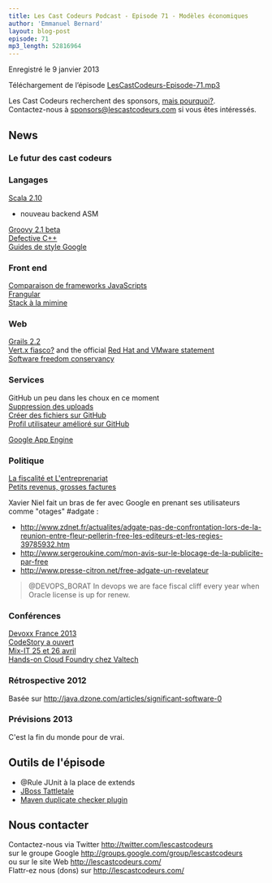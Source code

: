 ```yaml
---
title: Les Cast Codeurs Podcast - Episode 71 - Modèles économiques
author: 'Emmanuel Bernard'
layout: blog-post
episode: 71
mp3_length: 52816964
---
```

Enregistré le 9 janvier 2013

Téléchargement de l’épisode [LesCastCodeurs-Episode-71.mp3](http://traffic.libsyn.com/lescastcodeurs/LesCastCodeurs-Episode-71.mp3)

Les Cast Codeurs recherchent des sponsors, [mais pourquoi?](http://lescastcodeurs.com/2013/01/16/sponsoring/).  
Contactez-nous à [sponsors@lescastcodeurs.com](mailto:sponsors@lescastcodeurs.com) si vous êtes
intéressés.


## News

### Le futur des cast codeurs

### Langages

[Scala 2.10](http://www.scala-lang.org/node/27499)

- nouveau backend ASM

[Groovy 2.1 beta](http://glaforge.appspot.com/article/first-beta-of-groovy-2-1-released)  
[Defective C++](http://yosefk.com/c++fqa/defective.html)  
[Guides de style Google](http://code.google.com/p/google-styleguide/)  

### Front end

[Comparaison de frameworks JavaScripts](http://blog.stevensanderson.com/2012/08/01/rich-javascript-applications-the-seven-frameworks-throne-of-js-2012/)  
[Frangular](http://www.frangular.com)  
[Stack à la mimine](https://github.com/k33g/n3rd_stack_java)  

### Web

[Grails 2.2](http://grails.org/news/1285958)  
[Vert.x fiasco?](https://groups.google.com/forum/?fromgroups=#!topic/vertx/gnpGSxX7PzI) and the official [Red Hat and VMware statement](https://groups.google.com/forum/#!msg/vertx/gnpGSxX7PzI/qbP2DYQm8jcJ)  
[Software freedom conservancy](http://sfconservancy.org)  

### Services

GitHub un peu dans les choux en ce moment  
[Suppression des uploads](https://github.com/blog/1302-goodbye-uploads)  
[Créer des fichiers sur GitHub](https://github.com/blog/1327-creating-files-on-github)  
[Profil utilisateur amélioré sur GitHub](https://github.com/blog/1360-introducing-contributions)  

[Google App Engine](http://googleappengine.blogspot.fr/2012/12/app-engine-174-released.html)  

### Politique

[La fiscalité et L'entreprenariat](http://www.lesechos.fr/opinions/points_vue/0202476072060-pourquoi-nous-entrepreneurs-n-en-pouvons-plus-de-subir-une-fiscalite-confiscatoire-525084.php)  
[Petits revenus, grosses factures](http://www.contrepoints.org/2012/12/28/109462-lassassinat-des-entrepreneurs)  

Xavier Niel fait un bras de fer avec Google en prenant ses utilisateurs comme "otages" #adgate :

- <http://www.zdnet.fr/actualites/adgate-pas-de-confrontation-lors-de-la-reunion-entre-fleur-pellerin-free-les-editeurs-et-les-regies-39785932.htm>
- <http://www.sergeroukine.com/mon-avis-sur-le-blocage-de-la-publicite-par-free>
- <http://www.presse-citron.net/free-adgate-un-revelateur>

> @DEVOPS_BORAT In devops we are face fiscal cliff every year when Oracle license is up for renew.

### Conférences

[Devoxx France 2013](http://devoxx.fr)  
[CodeStory a ouvert](http://code-story.net)  
[Mix-IT 25 et 26 avril](http://www.mix-it.fr/article/31/breaking-news-mix-it-2013-aura-lieu-les-25-et-26)  
[Hands-on Cloud Foundry chez Valtech](http://cloudfoundryvaltechfr.eventbrite.fr/)

### Rétrospective 2012

Basée sur <http://java.dzone.com/articles/significant-software-0>  

### Prévisions 2013

C'est la fin du monde pour de vrai.

## Outils de l'épisode

- @Rule JUnit à la place de extends 
- [JBoss Tattletale](http://www.jboss.org/tattletale)
- [Maven duplicate checker plugin](https://github.com/ning/maven-duplicate-finder-plugin)

## Nous contacter

Contactez-nous via Twitter <http://twitter.com/lescastcodeurs>  
sur le groupe Google <http://groups.google.com/group/lescastcodeurs>  
ou sur le site Web <http://lescastcodeurs.com/>  
Flattr-ez nous (dons) sur <http://lescastcodeurs.com/>
